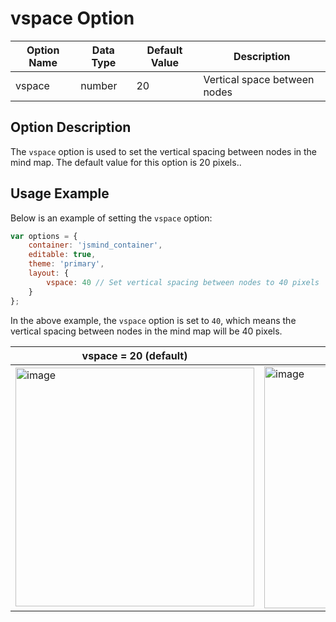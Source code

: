 # vspace Option

| Option Name | Data Type | Default Value | Description |
| --- | --- | --- | --- |
| vspace | number | 20 | Vertical space between nodes |

## Option Description

The `vspace` option is used to set the vertical spacing between nodes in the mind map. The default value for this option is 20 pixels..

## Usage Example

Below is an example of setting the `vspace` option:

```javascript
var options = {
    container: 'jsmind_container',
    editable: true,
    theme: 'primary',
    layout: {
        vspace: 40 // Set vertical spacing between nodes to 40 pixels
    }
};
```

In the above example, the `vspace` option is set to `40`, which means the vertical spacing between nodes in the mind map will be 40 pixels.

| vspace = 20 (default) | vspace = 40 |
| --- | --- |
| <img width="382" alt="image" src="https://github.com/hizzgdev/jsmind/assets/1690290/d549ada1-3ff0-4180-bbd8-46890843c9fd"> | <img width="387" alt="image" src="https://github.com/hizzgdev/jsmind/assets/1690290/a50fbd70-89c2-4b76-a1bb-a3cdb14b0056"> |
